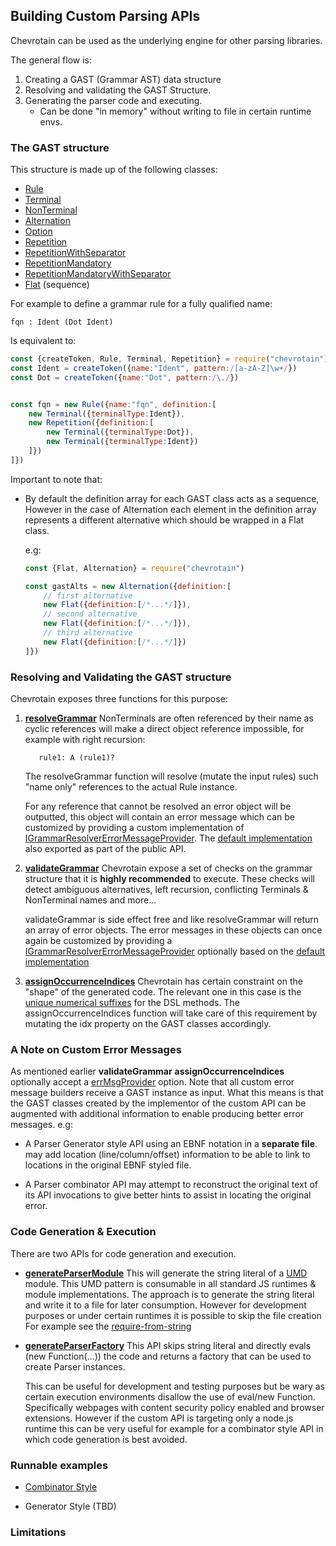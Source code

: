 ## Building Custom Parsing APIs

Chevrotain can be used as the underlying engine for other parsing libraries.

The general flow is:
1. Creating a GAST (Grammar AST) data structure
1. Resolving and validating the GAST Structure.
1. Generating the parser code and executing.
   - Can be done "in memory" without writing to file in certain runtime envs.
   
   
### The GAST structure    

This structure is made up of the following classes:

 - [Rule](http://sap.github.io/chevrotain/documentation/1_0_1/classes/rule.html)
 - [Terminal](http://sap.github.io/chevrotain/documentation/1_0_1/classes/terminal.html)
 - [NonTerminal](http://sap.github.io/chevrotain/documentation/1_0_1/classes/nonterminal.html)
 - [Alternation](http://sap.github.io/chevrotain/documentation/1_0_1/classes/alternation.html) 
 - [Option](http://sap.github.io/chevrotain/documentation/1_0_1/classes/option.html)
 - [Repetition](http://sap.github.io/chevrotain/documentation/1_0_1/classes/repetition.html)
 - [RepetitionWithSeparator](http://sap.github.io/chevrotain/documentation/1_0_1/classes/repetitionwithseparator.html)
 - [RepetitionMandatory](http://sap.github.io/chevrotain/documentation/1_0_1/classes/repetitionmandatory.html)
 - [RepetitionMandatoryWithSeparator](http://sap.github.io/chevrotain/documentation/1_0_1/classes/repetitionmandatorywithseparator.html)
 - [Flat](http://sap.github.io/chevrotain/documentation/1_0_1/classes/flat.html) (sequence)

For example to define a grammar rule for a fully qualified name:

```antlr
fqn : Ident (Dot Ident)
```

Is equivalent to:

```javascript
const {createToken, Rule, Terminal, Repetition} = require("chevrotain")
const Ident = createToken({name:"Ident", pattern:/[a-zA-Z]\w+/})
const Dot = createToken({name:"Dot", pattern:/\./})


const fqn = new Rule({name:"fqn", definition:[
    new Terminal({terminalType:Ident}),
    new Repetition({definition:[
        new Terminal({terminalType:Dot}),
        new Terminal({terminalType:Ident})
    ]})
]})
```

Important to note that:

- By default the definition array for each GAST class acts as a sequence,
  However in the case of Alternation each element in the definition array represents a different
  alternative which should be wrapped in a Flat class.
  
  e.g:
  
  ```javascript
  const {Flat, Alternation} = require("chevrotain")
  
  const gastAlts = new Alternation({definition:[  
      // first alternative
      new Flat({definition:[/*...*/]}),
      // second alternative
      new Flat({definition:[/*...*/]}),
      // third alternative
      new Flat({definition:[/*...*/]})
  ]})
  ```


### Resolving and Validating the GAST structure

Chevrotain exposes three functions for this purpose:

1. [**resolveGrammar**](http://sap.github.io/chevrotain/documentation/1_0_1/globals.html#resolvegrammar)
   NonTerminals are often referenced by their name as cyclic references will make
   a direct object reference impossible, for example with right recursion:
   ```antlr
      rule1: A (rule1)?
   ``` 
   The resolveGrammar function will resolve (mutate the input rules) such "name only" references
   to the actual Rule instance.
   
   For any reference that cannot be resolved an error object will be outputted, 
   this object will contain an error message which can be customized by providing
   a custom implementation of [IGrammarResolverErrorMessageProvider](http://sap.github.io/chevrotain/documentation/1_0_1/interfaces/igrammarresolvererrormessageprovider.html).
   The [default implementation](http://sap.github.io/chevrotain/documentation/1_0_1/globals.html#defaultgrammarresolvererrorprovider) also exported as part of the public API.
   
   
1. [**validateGrammar**](http://sap.github.io/chevrotain/documentation/1_0_1/globals.html#validategrammar)
   Chevrotain expose a set of checks on the grammar structure that it is **highly recommended** to execute.
   These checks will detect ambiguous alternatives, left recursion, conflicting Terminals & NonTerminal names and more...
   
   validateGrammar is side effect free and like resolveGrammar will return an array of error objects.
   The error messages in these objects can once again be customized by providing a [IGrammarResolverErrorMessageProvider](http://sap.github.io/chevrotain/documentation/1_0_1/interfaces/igrammarvalidatorerrormessageprovider.html) 
   optionally based on the [default implementation](http://sap.github.io/chevrotain/documentation/1_0_1/globals.html#defaultgrammarvalidatorerrorprovider)  
    
1. [**assignOccurrenceIndices**](http://sap.github.io/chevrotain/documentation/1_0_1/globals.html#assignoccurrenceindices)
   Chevrotain has certain constraint on the "shape" of the generated code. The relevant one in this case is the [unique numerical suffixes](http://sap.github.io/chevrotain/website/FAQ.html#NUMERICAL_SUFFIXES) for the DSL methods.
   The assignOccurrenceIndices function will take care of this requirement by mutating the idx property on the GAST classes accordingly.
   
   
### A Note on Custom Error Messages

As mentioned earlier **validateGrammar** **assignOccurrenceIndices** optionally accept
a [errMsgProvider](http://sap.github.io/chevrotain/documentation/1_0_1/globals.html#validategrammar) option.
Note that all custom error message builders receive a GAST instance as input. What this means is that
the GAST classes created by the implementor of the custom API can be augmented with additional information to enable
producing better error messages. e.g:

- A Parser Generator style API using an EBNF notation in a **separate file**.
  may add location (line/column/offset) information to be able to link to locations in the original EBNF styled file.
  
- A Parser combinator API may attempt to reconstruct the original text of its API invocations to give better hints
  to assist in locating the original error.     


### Code Generation & Execution     

There are two APIs for code generation and execution.

- [**generateParserModule**](http://sap.github.io/chevrotain/documentation/1_0_1/globals.html#generateparsermodule)
  This will generate the string literal of a [UMD](https://github.com/umdjs/umd) module.
  This UMD pattern is consumable in all standard JS runtimes & module implementations.
  The approach is to generate the string literal and write it to a file for later consumption.
  However for development purposes or under certain runtimes it is possible to skip the file creation
  For example see the [require-from-string](https://github.com/floatdrop/require-from-string)

- [**generateParserFactory**](http://sap.github.io/chevrotain/documentation/1_0_1/globals.html#generateparserfactory)
  This API skips string literal and directly evals (new Function(...)) the code and returns
  a factory that can be used to create Parser instances.
  
  This can be useful for development and testing purposes but be wary
  as certain execution environments disallow the use of eval/new Function.
  Specifically webpages with content security policy enabled and browser extensions.
  However if the custom API is targeting only a node.js runtime this can be very
  useful for example for a combinator style API in which code generation is best
  avoided.
  
   
### Runnable examples

- [Combinator Style](https://github.com/SAP/chevrotain/tree/master/examples/custom_apis/combinator)

- Generator Style (TBD)


### Limitations 

